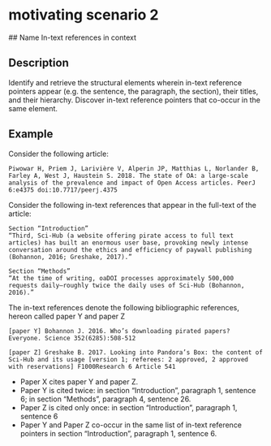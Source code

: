 # motivating scenario 2

## Name
In-text references in context

## Description

Identify and retrieve the structural elements wherein in-text reference pointers appear (e.g. the sentence, the paragraph, the section), their titles, and their hierarchy. Discover in-text reference pointers that co-occur in the same element.

## Example

Consider the following article:

```
Piwowar H, Priem J, Larivière V, Alperin JP, Matthias L, Norlander B, Farley A, West J, Haustein S. 2018. The state of OA: a large-scale analysis of the prevalence and impact of Open Access articles. PeerJ 6:e4375 doi:10.7717/peerj.4375
```

Consider the following in-text references that appear in the full-text of the article:

```
Section “Introduction”
“Third, Sci-Hub (a website offering pirate access to full text articles) has built an enormous user base, provoking newly intense conversation around the ethics and efficiency of paywall publishing (Bohannon, 2016; Greshake, 2017).”

Section “Methods”
“At the time of writing, oaDOI processes approximately 500,000 requests daily–roughly twice the daily uses of Sci-Hub (Bohannon, 2016).”
```

The in-text references denote the following bibliographic references, hereon called paper Y and paper Z

```
[paper Y] Bohannon J. 2016. Who’s downloading pirated papers? Everyone. Science 352(6285):508-512

[paper Z] Greshake B. 2017. Looking into Pandora’s Box: the content of Sci-Hub and its usage [version 1; referees: 2 approved, 2 approved with reservations] F1000Research 6 Article 541
```

 * Paper X cites paper Y and paper Z.
 * Paper Y is cited twice: in section “Introduction”, paragraph 1, sentence 6; in section “Methods”, paragraph 4, sentence 26.
 * Paper Z is cited only once: in section “Introduction”, paragraph 1, sentence 6
 * Paper Y and Paper Z co-occur in the same list of in-text reference pointers in  section “Introduction”, paragraph 1, sentence 6.
